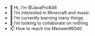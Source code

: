 - 👋 Hi, I’m @JavaPro846
- 👀 I’m interested in Minecraft and music.
- 🌱 I’m currently learning many things
- 💞️ I’m looking to collaborate on nothing
- 📫 How to reach me Meower#6040

<!---
JavaPro846/JavaPro846 is a ✨ special ✨ repository because its `README.md` (this file) appears on your GitHub profile.
You can click the Preview link to take a look at your changes.
--->

